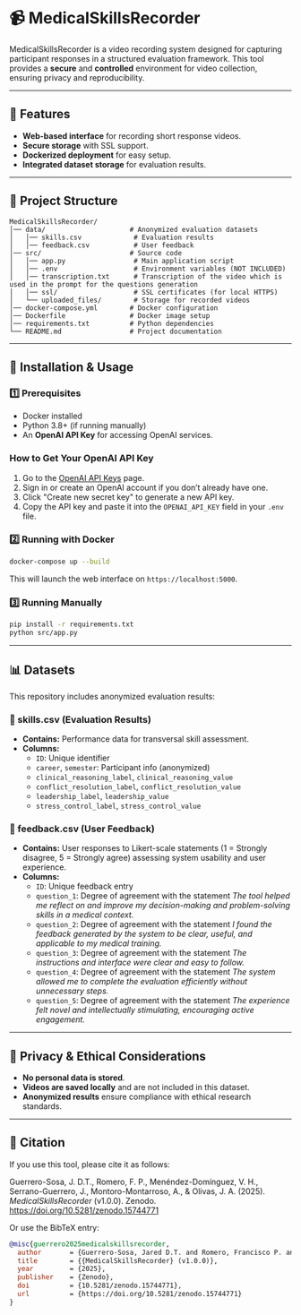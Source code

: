 # 📹 MedicalSkillsRecorder

MedicalSkillsRecorder is a video recording system designed for capturing participant responses in a structured evaluation framework. This tool provides a **secure** and **controlled** environment for video collection, ensuring privacy and reproducibility.

---

## 🚀 Features
- **Web-based interface** for recording short response videos.
- **Secure storage** with SSL support.
- **Dockerized deployment** for easy setup.
- **Integrated dataset storage** for evaluation results.

---

## 📁 Project Structure
```
MedicalSkillsRecorder/
│── data/                     # Anonymized evaluation datasets
│   │── skills.csv             # Evaluation results
│   │── feedback.csv           # User feedback
│── src/                      # Source code
│   │── app.py                 # Main application script
│   │── .env                   # Environment variables (NOT INCLUDED)
│   │── transcription.txt      # Transcription of the video which is used in the prompt for the questions generation
│   │── ssl/                   # SSL certificates (for local HTTPS)
│   └── uploaded_files/        # Storage for recorded videos
│── docker-compose.yml        # Docker configuration
│── Dockerfile                # Docker image setup
│── requirements.txt          # Python dependencies
└── README.md                 # Project documentation
```

---

## 🔧 Installation & Usage

### **1️⃣ Prerequisites**
- Docker installed
- Python 3.8+ (if running manually)
- An **OpenAI API Key** for accessing OpenAI services.

### How to Get Your OpenAI API Key

1. Go to the [OpenAI API Keys](https://platform.openai.com/account/api-keys) page.
2. Sign in or create an OpenAI account if you don’t already have one.
3. Click "Create new secret key" to generate a new API key.
4. Copy the API key and paste it into the `OPENAI_API_KEY` field in your `.env` file.

### **2️⃣ Running with Docker**
```bash
docker-compose up --build
```
This will launch the web interface on `https://localhost:5000`.

### **3️⃣ Running Manually**
```bash
pip install -r requirements.txt
python src/app.py
```

---

## 📊 Datasets
This repository includes anonymized evaluation results:

### **📄 skills.csv** (Evaluation Results)
- **Contains:** Performance data for transversal skill assessment.
- **Columns:**
  - `ID`: Unique identifier
  - `career`, `semester`: Participant info (anonymized)
  - `clinical_reasoning_label`, `clinical_reasoning_value`
  - `conflict_resolution_label`, `conflict_resolution_value`
  - `leadership_label`, `leadership_value`
  - `stress_control_label`, `stress_control_value`

### **📄 feedback.csv** (User Feedback)
- **Contains:** User responses to Likert-scale statements (1 = Strongly disagree, 5 = Strongly agree) assessing system usability and user experience.
- **Columns:**
  - `ID`: Unique feedback entry
  - `question_1`: Degree of agreement with the statement *The tool helped me reflect on and improve my decision-making and problem-solving skills in a medical context.*
  - `question_2`: Degree of agreement with the statement *I found the feedback generated by the system to be clear, useful, and applicable to my medical training.*
  - `question_3`: Degree of agreement with the statement *The instructions and interface were clear and easy to follow.*
  - `question_4`: Degree of agreement with the statement *The system allowed me to complete the evaluation efficiently without unnecessary steps.*
  - `question_5`: Degree of agreement with the statement *The experience felt novel and intellectually stimulating, encouraging active engagement.*

---

## 🛑 Privacy & Ethical Considerations
- **No personal data is stored**.
- **Videos are saved locally** and are not included in this dataset.
- **Anonymized results** ensure compliance with ethical research standards.

---


## 📖 Citation

If you use this tool, please cite it as follows:

Guerrero-Sosa, J. D.T., Romero, F. P., Menéndez-Domínguez, V. H., Serrano-Guerrero, J., Montoro-Montarroso, A., & Olivas, J. A. (2025). *MedicalSkillsRecorder* (v1.0.0). Zenodo. https://doi.org/10.5281/zenodo.15744771

Or use the BibTeX entry:

```bibtex
@misc{guerrero2025medicalskillsrecorder,
  author       = {Guerrero-Sosa, Jared D.T. and Romero, Francisco P. and Menéndez-Domínguez, Víctor H. and Serrano-Guerrero, Jesús and Montoro-Montarroso, Andrés and Olivas, José A.},
  title        = {{MedicalSkillsRecorder} (v1.0.0)},
  year         = {2025},
  publisher    = {Zenodo},
  doi          = {10.5281/zenodo.15744771},
  url          = {https://doi.org/10.5281/zenodo.15744771}
}


